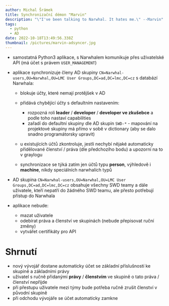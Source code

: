 ```yaml
---
author: Michal Šrámek
title: Synchronizační démon "Marvin"
description: "\"I've been talking to Narwhal. It hates me.\" --Marvin"
tags:
  - python
  - AD
date: 2022-10-18T13:49:56.338Z
thumbnail: /pictures/marvin-adsyncer.jpg
---
```

* samostatná Python3 aplikace, s Narwhalem komunikuje přes uživatelské API (má účet s právem `USER_MANAGEMENT`)
* aplikace synchronizuje členy AD skupiny `CN=Narwhal-users,OU=Narwhal,OU=LMC User Groups,DC=ad,DC=lmc,DC=cz` s databází Narwhala:

  * blokuje účty, které nemají protějšek v AD
  * přidává chybějící účty s defaultním nastavením:

    * rozpozná roli **leader** / **developer** / **developer ve zkušebce** a podle toho nastaví capabilities
    * zařadí do defaultní skupiny dle AD skupin `SWD-*` - mapování na projektové skupiny má přímo v sobě v dictionary (aby se dalo snadno programátorsky upravit)
  * u existujících účtů zkontroluje, jestli nechybí nějaké automaticky přidělované členství / práva (dle předchozího bodu) a upozorní na to v graylogu
  * synchronizace se týká zatím jen účtů typu **person**, výhledově i **machine**, nikdy speciálních narwhalích typů
* AD skupina `CN=Narwhal-users,OU=Narwhal,OU=LMC User Groups,DC=ad,DC=lmc,DC=cz` obsahuje všechny SWD teamy a dále uživatele, kteří nepatří do žádného SWD teamu, ale přesto potřebují přístup do Narwhala
* aplikace nebude:

  * mazat uživatele
  * odebírat práva a členství ve skupinách (nebude přepisovat ruční změny)
  * vytvářet certifikáty pro API

# S﻿hrnutí

* nový vývojář dostane automaticky účet se základní příslušností ke skupině a základními právy
* uživatel s ručně přidanými **právy** / **členstvím** ve skupině o tato práva / členství nepřijde
* při přestupu uživatele mezi týmy bude potřeba ručně zrušit členství v původní skupině
* při odchodu vývojáře se účet automaticky zamkne